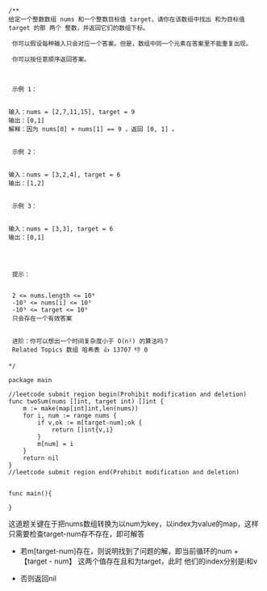 ```golang
/**
给定一个整数数组 nums 和一个整数目标值 target，请你在该数组中找出 和为目标值 target 的那 两个 整数，并返回它们的数组下标。

 你可以假设每种输入只会对应一个答案。但是，数组中同一个元素在答案里不能重复出现。

 你可以按任意顺序返回答案。



 示例 1：


输入：nums = [2,7,11,15], target = 9
输出：[0,1]
解释：因为 nums[0] + nums[1] == 9 ，返回 [0, 1] 。


 示例 2：


输入：nums = [3,2,4], target = 6
输出：[1,2]


 示例 3：


输入：nums = [3,3], target = 6
输出：[0,1]




 提示：


 2 <= nums.length <= 10⁴
 -10⁹ <= nums[i] <= 10⁹
 -10⁹ <= target <= 10⁹
 只会存在一个有效答案


 进阶：你可以想出一个时间复杂度小于 O(n²) 的算法吗？
 Related Topics 数组 哈希表 👍 13707 👎 0

*/

package main

//leetcode submit region begin(Prohibit modification and deletion)
func twoSum(nums []int, target int) []int {
	m := make(map[int]int,len(nums))
	for i, num := range nums {
		if v,ok := m[target-num];ok {
			return []int{v,i}
		}
		m[num] = i
	}
	return nil
}
//leetcode submit region end(Prohibit modification and deletion)


func main(){

}
```

这道题关键在于把nums数组转换为以num为key，以index为value的map，这样只需要检查target-num存不存在，即可解答

- 若m[target-num]存在，则说明找到了问题的解，即当前循环的num + 【target - num】 这两个值存在且和为target，此时 他们的index分别是i和v

- 否则返回nil

